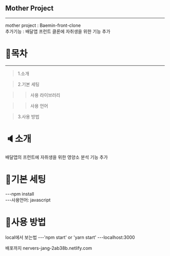 ## Mother Project
---
mother project : Baemin-front-clone<br>
추가기능 : 배달앱 프런트 클론에 자취생을 위한 기능 추가

# :page_with_curl:목차
---
> 1.소개

> 2.기본 세팅

> > 사용 라이브러리

> > 사용 언어
 
> 3.사용 방법
   
   
# :speaker:소개

배달앱의 프런트에 자취생을 위한 영양소 분석 기능 추가

# :bookmark:기본 세팅

---npm install<br>
---사용언어: javascript

# :floppy_disk:사용 방법

local에서 보는법
---'npm start' or 'yarn start'
---localhost:3000

배포까지
nervers-jang-2ab38b.netlify.com
